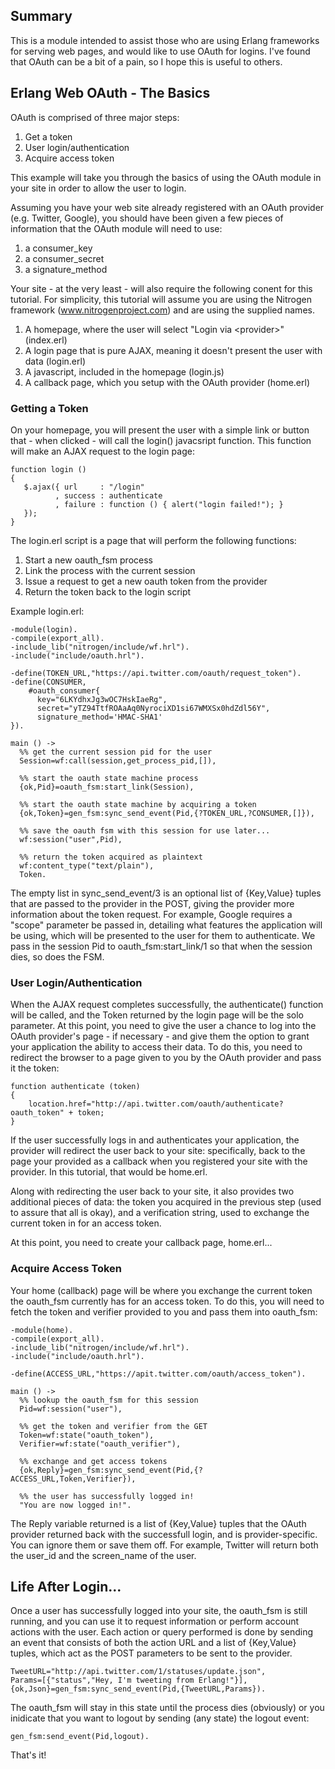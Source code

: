 ## Summary

This is a module intended to assist those who are using Erlang frameworks for serving web pages, and would like to use OAuth for logins. I've found that OAuth can be a bit of a pain, so I hope this is useful to others.


## Erlang Web OAuth - The Basics

OAuth is comprised of three major steps:

1. Get a token
2. User login/authentication
3. Acquire access token

This example will take you through the basics of using the OAuth module in your site in order to allow the user to login. 

Assuming you have your web site already registered with an OAuth provider (e.g. Twitter, Google), you should have been given a few pieces of information that the OAuth module will need to use:

1. a consumer_key
2. a consumer_secret
3. a signature_method

Your site - at the very least - will also require the following conent for this tutorial. For simplicity, this tutorial will assume you are using the Nitrogen framework (www.nitrogenproject.com) and are using the supplied names.

1. A homepage, where the user will select "Login via &lt;provider&gt;" (index.erl)
2. A login page that is pure AJAX, meaning it doesn't present the user with data (login.erl)
3. A javascript, included in the homepage (login.js)
4. A callback page, which you setup with the OAuth provider (home.erl)


### Getting a Token

On your homepage, you will present the user with a simple link or button that - when clicked - will call the login() javacsript function. This function will make an AJAX request to the login page:

    function login ()
    {
       $.ajax({ url     : "/login"
              , success : authenticate
              , failure : function () { alert("login failed!"); }
       });
    }

The login.erl script is a page that will perform the following functions:

1. Start a new oauth_fsm process
2. Link the process with the current session
3. Issue a request to get a new oauth token from the provider
4. Return the token back to the login script

Example login.erl:

    -module(login).
    -compile(export_all).
    -include_lib("nitrogen/include/wf.hrl").
    -include("include/oauth.hrl").

    -define(TOKEN_URL,"https://api.twitter.com/oauth/request_token").
    -define(CONSUMER,
        #oauth_consumer{
          key="6LKYdhxJg3wOC7HskIaeRg",
          secret="yTZ94TtfROAaAq0NyrociXD1si67WMXSx0hdZdl56Y",
          signature_method='HMAC-SHA1'
	}).

    main () ->
      %% get the current session pid for the user
      Session=wf:call(session,get_process_pid,[]),

      %% start the oauth state machine process
      {ok,Pid}=oauth_fsm:start_link(Session),

      %% start the oauth state machine by acquiring a token
      {ok,Token}=gen_fsm:sync_send_event(Pid,{?TOKEN_URL,?CONSUMER,[]}),

      %% save the oauth fsm with this session for use later...
      wf:session("user",Pid),

      %% return the token acquired as plaintext
      wf:content_type("text/plain"),
      Token.

The empty list in sync_send_event/3 is an optional list of {Key,Value} tuples that are passed to the provider in the POST, giving the provider more information about the token request. For example, Google requires a "scope" parameter be passed in, detailing what features the application will be using, which will be presented to the user for them to authenticate. We pass in the session Pid to oauth_fsm:start_link/1 so that when the session dies, so does the FSM.


### User Login/Authentication

When the AJAX request completes successfully, the authenticate() function will be called, and the Token returned by the login page will be the solo parameter. At this point, you need to give the user a chance to log into the OAuth provider's page - if necessary - and give them the option to grant your application the ability to access their data. To do this, you need to redirect the browser to a page given to you by the OAuth provider and pass it the token:

    function authenticate (token)
    {
        location.href="http://api.twitter.com/oauth/authenticate?oauth_token" + token;
    }

If the user successfully logs in and authenticates your application, the provider will redirect the user back to your site: specifically, back to the page your provided as a callback when you registered your site with the provider. In this tutorial, that would be home.erl.

Along with redirecting the user back to your site, it also provides two additional pieces of data: the token you acquired in the previous step (used to assure that all is okay), and a verification string, used to exchange the current token in for an access token.

At this point, you need to create your callback page, home.erl...


### Acquire Access Token

Your home (callback) page will be where you exchange the current token the oauth_fsm currently has for an access token. To do this, you will need to fetch the token and verifier provided to you and pass them into oauth_fsm:

    -module(home).
    -compile(export_all).
    -include_lib("nitrogen/include/wf.hrl").
    -include("include/oauth.hrl").

    -define(ACCESS_URL,"https://apit.twitter.com/oauth/access_token").

    main () ->
      %% lookup the oauth_fsm for this session
      Pid=wf:session("user"),

      %% get the token and verifier from the GET
      Token=wf:state("oauth_token"),
      Verifier=wf:state("oauth_verifier"),

      %% exchange and get access tokens
      {ok,Reply}=gen_fsm:sync_send_event(Pid,{?ACCESS_URL,Token,Verifier}),

      %% the user has successfully logged in!
      "You are now logged in!".

The Reply variable returned is a list of {Key,Value} tuples that the OAuth provider returned back with the successfull login, and is provider-specific. You can ignore them or save them off. For example, Twitter will return both the user_id and the screen_name of the user.


## Life After Login...

Once a user has successfully logged into your site, the oauth_fsm is still running, and you can use it to request information or perform account actions with the user. Each action or query performed is done by sending an event that consists of both the action URL and a list of {Key,Value} tuples, which act as the POST parameters to be sent to the provider.

    TweetURL="http://api.twitter.com/1/statuses/update.json",
    Params=[{"status","Hey, I'm tweeting from Erlang!"}],
    {ok,Json}=gen_fsm:sync_send_event(Pid,{TweetURL,Params}).

The oauth_fsm will stay in this state until the process dies (obviously) or you inidicate that you want to logout by sending (any state) the logout event:

    gen_fsm:send_event(Pid,logout).


That's it!